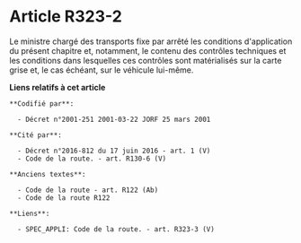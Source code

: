 # Article R323-2

Le ministre chargé des transports fixe par arrêté les conditions d'application du présent chapitre et, notamment, le contenu
des contrôles techniques et les conditions dans lesquelles ces contrôles sont matérialisés sur la carte grise et, le cas
échéant, sur le véhicule lui-même.

**Liens relatifs à cet article**

	**Codifié par**:

	  - Décret n°2001-251 2001-03-22 JORF 25 mars 2001

	**Cité par**:

	  - Décret n°2016-812 du 17 juin 2016 - art. 1 (V)
	  - Code de la route. - art. R130-6 (V)

	**Anciens textes**:

	  - Code de la route - art. R122 (Ab)
	  - Code de la route R122

	**Liens**:

	  - SPEC_APPLI: Code de la route. - art. R323-3 (V)
